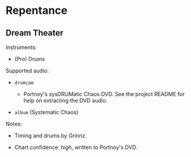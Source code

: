 # Repentance

## Dream Theater

Instruments:

  * (Pro) Drums

Supported audio:

  * `drumcam`

    * Portnoy's sysDRUMatic Chaos DVD. See the project README for help on extracting the DVD audio.

  * `album` (Systematic Chaos)

Notes:

  * Timing and drums by Grinnz.

  * Chart confidence: *high*, written to Portnoy's DVD.

